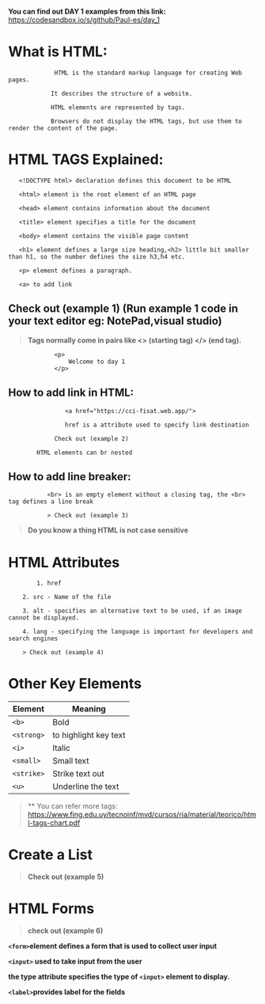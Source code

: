 **You can find out DAY 1 examples from this link:** https://codesandbox.io/s/github/Paul-es/day_1

# What is HTML:


                 HTML is the standard markup language for creating Web pages. 
		
	            It describes the structure of a website.
		    
	            HTML elements are represented by tags.    
		    
                Browsers do not display the HTML tags, but use them to render the content of the page.
		
				
# HTML TAGS Explained:
			
 
       <!DOCTYPE html> declaration defines this document to be HTML
       
       <html> element is the root element of an HTML page
       
       <head> element contains information about the document
       
       <title> element specifies a title for the document
       
       <body> element contains the visible page content
       
       <h1> element defines a large size heading,<h2> little bit smaller than h1, so the number defines the size h3,h4 etc.
       
       <p> element defines a paragraph.
       
	   <a> to add link
	   
       
## Check out (example 1) (Run example 1 code in your text editor eg: NotePad,visual studio)


>**Tags normally come in pairs like <> (starting tag) </> (end tag).**
			
			
			     <p>
			         Welcome to day 1
			     </p>
			     
			     

## How to add link in HTML:

 	                <a href="https://cci-fisat.web.app/">
			
	                href is a attribute used to specify link destination
			
		         Check out (example 2) 
				
			HTML elements can br nested			   
                    
		   
## How to add line breaker:
				
			   <br> is an empty element without a closing tag, the <br> tag defines a line break
			   
			   > Check out (example 3)
			   
>**Do you know a thing HTML is not case sensitive**


# HTML Attributes	
     
        	1. href
		
		2. src - Name of the file
		
		3. alt - specifies an alternative text to be used, if an image cannot be displayed.
		
		4. lang - specifying the language is important for developers and search engines
		
		> Check out (example 4)
		
# Other Key Elements

Element | Meaning
------------ | -------------
```<b>``` | Bold
```<strong>``` | to highlight key text
```<i>``` | Italic
```<small>``` | Small text
```<strike>``` | Strike text out
```<u>``` | Underline the text

>** You can refer more tags: https://www.fing.edu.uy/tecnoinf/mvd/cursos/ria/material/teorico/html-tags-chart.pdf

# Create a List

   >**Check out (example 5)**
  
# HTML Forms

>**check out (example 6)**

**```<form>```element defines a form that is used to collect user input**

**```<input>``` used to take input from the user**

**the type attribute specifies the type of ```<input>``` element to display.**

**```<label>```provides label for the fields**







                     


